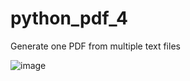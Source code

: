 # python_pdf_4

Generate one PDF from multiple text files

![image](https://github.com/hashinil/python_pdf_4/assets/33922245/e11d7f46-8164-48db-8eda-6b3e0ca08fdf)

